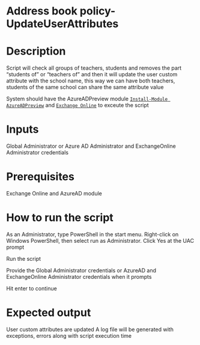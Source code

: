 # Address book policy-UpdateUserAttributes

# Description
Script will check all groups of teachers, students and removes the part “students of” or “teachers of” and then it will update the user custom attribute with the school name, this way we can have both teachers, students of the same school can share the same attribute value

System should have the AzureADPreview module [`Install-Module AzureADPreview`](https://docs.microsoft.com/en-us/powershell/azure/active-directory/install-adv2?view=azureadps-2.0-preview#installing-the-azure-ad-module) and [`Exchange Online`](https://docs.microsoft.com/en-us/powershell/module/exchange/connect-exchangeonline?view=exchange-ps) to exceute the script

# Inputs
Global Administrator or Azure AD Administrator and ExchangeOnline Administrator credentials

# Prerequisites
Exchange Online and AzureAD module

# How to run the script
As an Administrator, type PowerShell in the start menu. Right-click on Windows PowerShell, then select run as Administrator. Click Yes at the UAC prompt

Run the script 

Provide the Global Administrator credentials or AzureAD and ExchangeOnline Administrator credentials when it prompts

Hit enter to continue

# Expected output
User custom attributes are updated
A log file will be generated with exceptions, errors along with script execution time
